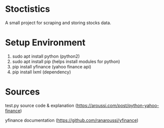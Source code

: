 # Stoctistics
A small project for scraping and storing stocks data.

Setup Environment
=======
1) sudo apt install python	(python2)
2) sudo apt install pip		(helps install modules for python)
3) pip install yfinance		(yahoo finance api)
4) pip install lxml 		(dependency)

Sources
=======
test.py source code & explanation 
(https://aroussi.com/post/python-yahoo-finance)


yfinance documentation 
(https://github.com/ranaroussi/yfinance)

